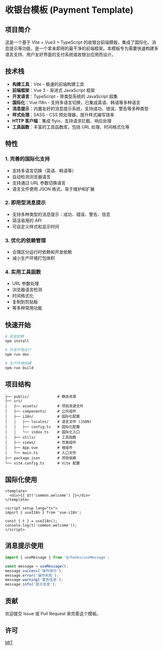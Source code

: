 # 收银台模板 (Payment Template)

## 项目简介

这是一个基于 Vite + Vue3 + TypeScript 的收银台前端模板，集成了国际化、消息提示等功能，是一个拿来即用的最干净的前端框架。本模板专为需要快速构建多语言支持、用户友好界面的支付系统或收银台应用而设计。

## 技术栈

- **构建工具**：Vite - 极速的前端构建工具
- **前端框架**：Vue 3 - 渐进式 JavaScript 框架
- **开发语言**：TypeScript - 带类型系统的 JavaScript 超集
- **国际化**：Vue I18n - 支持多语言切换，已集成英语、韩语等多种语言
- **消息提示**：内置友好的消息提示系统，支持成功、错误、警告等多种类型
- **样式处理**：SASS - CSS 预处理器，提升样式编写效率
- **HTTP 客户端**：集成 flyio，支持请求拦截、响应处理
- **工具函数**：丰富的工具函数库，包括 URL 处理、时间格式化等

## 特性

### 1. 完善的国际化支持

- 支持多语言切换（英语、韩语等）
- 自动检测浏览器语言
- 支持通过 URL 参数切换语言
- 语言文件使用 JSON 格式，易于维护和扩展

### 2. 即用型消息提示

- 支持多种类型的消息提示：成功、错误、警告、信息
- 简洁易用的 API
- 可自定义样式和显示时间

### 3. 优化的依赖管理

- 合理区分运行时依赖和开发依赖
- 减小生产环境打包体积

### 4. 实用工具函数

- URL 参数处理
- 浏览器语言检测
- 时间格式化
- 复制到剪贴板
- 等多种常用功能

## 快速开始

```bash
# 安装依赖
npm install

# 开发环境运行
npm run dev

# 生产环境构建
npm run build
```

## 项目结构

```
├── public/             # 静态资源
├── src/
│   ├── assets/         # 项目资源文件
│   ├── components/     # 公共组件
│   ├── i18n/           # 国际化配置
│   │   ├── locales/    # 语言文件 (JSON)
│   │   ├── config.ts   # 国际化配置
│   │   └── index.ts    # 国际化入口
│   ├── utils/          # 工具函数
│   ├── views/          # 页面组件
│   ├── App.vue         # 根组件
│   └── main.ts         # 入口文件
├── package.json        # 项目依赖
└── vite.config.ts      # Vite 配置
```

## 国际化使用

```vue
<template>
  <div>{{ $t('common.welcome') }}</div>
</template>

<script setup lang="ts">
import { useI18n } from 'vue-i18n';

const { t } = useI18n();
console.log(t('common.welcome'));
</script>
```

## 消息提示使用

```typescript
import { useMessage } from '@/hooks/useMessage';

const message = useMessage();
message.success('操作成功');
message.error('操作失败');
message.warning('警告信息');
message.info('提示信息');
```

## 贡献

欢迎提交 Issue 或 Pull Request 来完善这个模板。

## 许可

[MIT](LICENSE)
